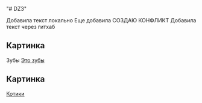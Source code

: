 "# DZ3" 

Добавила текст локально
Еще добавила СОЗДАЮ КОНФЛИКТ
Добавила текст через  гитхаб 
## Картинка
Зубы
[Это зубы](photo_2022-06-20_15-10-27.jpg)
## Картинка
[Котики](9c45b0458dda62d45d07159615279303.jpg)
